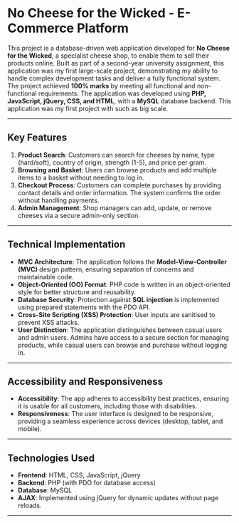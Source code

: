 # No Cheese for the Wicked - E-Commerce Platform

This project is a database-driven web application developed for **No Cheese for the Wicked**, a specialist cheese shop, to enable them to sell their products online. Built as part of a second-year university assignment, this application was my first large-scale project, demonstrating my ability to handle complex development tasks and deliver a fully functional system. The project achieved **100% marks** by meeting all functional and non-functional requirements. The application was developed using **PHP, JavaScript, jQuery, CSS, and HTML**, with a **MySQL** database backend. This application was my first project with such as big scale.

---

## Key Features

1. **Product Search**: Customers can search for cheeses by name, type (hard/soft), country of origin, strength (1-5), and price per gram.
2. **Browsing and Basket**: Users can browse products and add multiple items to a basket without needing to log in.
3. **Checkout Process**: Customers can complete purchases by providing contact details and order information. The system confirms the order without handling payments.
4. **Admin Management**: Shop managers can add, update, or remove cheeses via a secure admin-only section.

---

## Technical Implementation

- **MVC Architecture**: The application follows the **Model-View-Controller (MVC)** design pattern, ensuring separation of concerns and maintainable code.
- **Object-Oriented (OO) Format**: PHP code is written in an object-oriented style for better structure and reusability.
- **Database Security**: Protection against **SQL injection** is implemented using prepared statements with the PDO API.
- **Cross-Site Scripting (XSS) Protection**: User inputs are sanitised to prevent XSS attacks.
- **User Distinction**: The application distinguishes between casual users and admin users. Admins have access to a secure section for managing products, while casual users can browse and purchase without logging in.

---

## Accessibility and Responsiveness

- **Accessibility**: The app adheres to accessibility best practices, ensuring it is usable for all customers, including those with disabilities.
- **Responsiveness**: The user interface is designed to be responsive, providing a seamless experience across devices (desktop, tablet, and mobile).

---

## Technologies Used

- **Frontend**: HTML, CSS, JavaScript, jQuery
- **Backend**: PHP (with PDO for database access)
- **Database**: MySQL
- **AJAX**: Implemented using jQuery for dynamic updates without page reloads.

---
